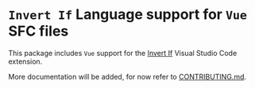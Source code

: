 # `Invert If` Language support for `Vue` SFC files

This package includes `Vue` support for the [Invert If](https://marketplace.visualstudio.com/items?itemName=1nVitr0.invert-if) Visual Studio Code extension.

More documentation will be added, for now refer to [CONTRIBUTING.md](https://github.com/1nVitr0/plugin-vscode-invert-if/tree/main/packages/main/CONTRIBUTING.md).
